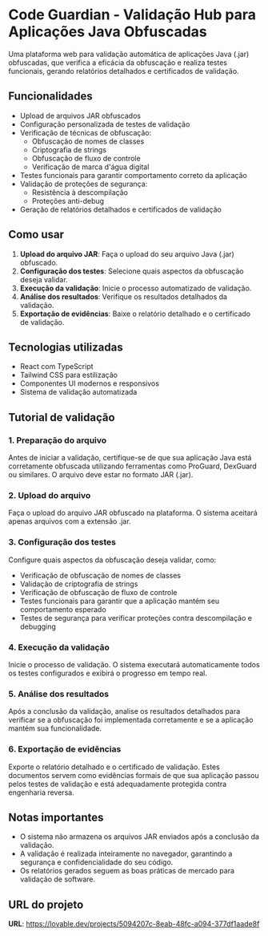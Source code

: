 
# Code Guardian - Validação Hub para Aplicações Java Obfuscadas

Uma plataforma web para validação automática de aplicações Java (.jar) obfuscadas, que verifica a eficácia da obfuscação e realiza testes funcionais, gerando relatórios detalhados e certificados de validação.

## Funcionalidades

- Upload de arquivos JAR obfuscados
- Configuração personalizada de testes de validação
- Verificação de técnicas de obfuscação:
  - Obfuscação de nomes de classes
  - Criptografia de strings
  - Obfuscação de fluxo de controle
  - Verificação de marca d'água digital
- Testes funcionais para garantir comportamento correto da aplicação
- Validação de proteções de segurança:
  - Resistência à descompilação
  - Proteções anti-debug
- Geração de relatórios detalhados e certificados de validação

## Como usar

1. **Upload do arquivo JAR**: Faça o upload do seu arquivo Java (.jar) obfuscado.
2. **Configuração dos testes**: Selecione quais aspectos da obfuscação deseja validar.
3. **Execução da validação**: Inicie o processo automatizado de validação.
4. **Análise dos resultados**: Verifique os resultados detalhados da validação.
5. **Exportação de evidências**: Baixe o relatório detalhado e o certificado de validação.

## Tecnologias utilizadas

- React com TypeScript
- Tailwind CSS para estilização
- Componentes UI modernos e responsivos
- Sistema de validação automatizada

## Tutorial de validação

### 1. Preparação do arquivo

Antes de iniciar a validação, certifique-se de que sua aplicação Java está corretamente obfuscada utilizando ferramentas como ProGuard, DexGuard ou similares. O arquivo deve estar no formato JAR (.jar).

### 2. Upload do arquivo

Faça o upload do arquivo JAR obfuscado na plataforma. O sistema aceitará apenas arquivos com a extensão .jar.

### 3. Configuração dos testes

Configure quais aspectos da obfuscação deseja validar, como:
- Verificação de obfuscação de nomes de classes
- Validação de criptografia de strings
- Verificação de obfuscação de fluxo de controle
- Testes funcionais para garantir que a aplicação mantém seu comportamento esperado
- Testes de segurança para verificar proteções contra descompilação e debugging

### 4. Execução da validação

Inicie o processo de validação. O sistema executará automaticamente todos os testes configurados e exibirá o progresso em tempo real.

### 5. Análise dos resultados

Após a conclusão da validação, analise os resultados detalhados para verificar se a obfuscação foi implementada corretamente e se a aplicação mantém sua funcionalidade.

### 6. Exportação de evidências

Exporte o relatório detalhado e o certificado de validação. Estes documentos servem como evidências formais de que sua aplicação passou pelos testes de validação e está adequadamente protegida contra engenharia reversa.

## Notas importantes

- O sistema não armazena os arquivos JAR enviados após a conclusão da validação.
- A validação é realizada inteiramente no navegador, garantindo a segurança e confidencialidade do seu código.
- Os relatórios gerados seguem as boas práticas de mercado para validação de software.

## URL do projeto

**URL**: https://lovable.dev/projects/5094207c-8eab-48fc-a094-377df1aade8f
